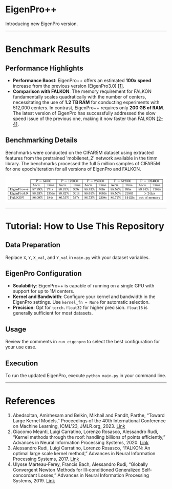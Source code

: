 # EigenPro++

Introducing new EigenPro version.

---

# Benchmark Results

## Performance Highlights
- **Performance Boost**: EigenPro++ offers an estimated **100x speed** increase from the previous version (EigenPro3.0) [[1]](#References).
- **Comparison with FALKON**: The memory requirement for FALKON fundamentally scales quadratically with the number of centers, necessitating the use of **1.2 TB RAM** for conducting experiments with 512,000 centers. In contrast, EigenPro++ requires only **200 GB of RAM**. The latest version of EigenPro has successfully addressed the slow speed issue of the previous one, making it now faster than FALKON [[2-4]](#References).

## Benchmarking Details
Benchmarks were conducted on the CIFAR5M dataset using extracted features from the pretrained 'mobilenet_2' network available in the timm library. The benchmarks processed the full 5 million samples of CIFAR5M for one epoch/iteration for all versions of EigenPro and FALKON.

![Performance Comparison Table](benchmark.png)

---

# Tutorial: How to Use This Repository

## Data Preparation
Replace `X`, `Y`, `X_val`, and `Y_val` in `main.py` with your dataset variables.

## EigenPro Configuration
- **Scalability**: EigenPro++ is capable of running on a single GPU with support for up to 1M centers.
- **Kernel and Bandwidth**: Configure your kernel and bandwidth in the EigenPro settings. Use `kernel_fn = None` for automatic selection.
- **Precision**: Opt for `torch.float32` for higher precision. `float16` is generally sufficient for most datasets.

## Usage
Review the comments in `run_eigenpro` to select the best configuration for your use case.

## Execution
To run the updated EigenPro, execute `python main.py` in your command line.

---

# References
1. Abedsoltan, Amirhesam and Belkin, Mikhail and Pandit, Parthe, “Toward Large Kernel Models,” Proceedings of the 40th International Conference on Machine Learning, ICML'23, JMLR.org, 2023. [Link](https://proceedings.mlr.press/v202/abedsoltan23a/abedsoltan23a.pdf)
2. Giacomo Meanti, Luigi Carratino, Lorenzo Rosasco, Alessandro Rudi, “Kernel methods through the roof: handling billions of points efficiently,” Advances in Neural Information Processing Systems, 2020. [Link](https://proceedings.neurips.cc/paper_files/paper/2020/file/a59afb1b7d82ec353921a55c579ee26d-Paper.pdf)
3. Alessandro Rudi, Luigi Carratino, Lorenzo Rosasco, “FALKON: An optimal large scale kernel method,” Advances in Neural Information Processing Systems, 2017. [Link](https://papers.nips.cc/paper_files/paper/2017/file/05546b0e38ab9175cd905eebcc6ebb76-Paper.pdf)
4. Ulysse Marteau-Ferey, Francis Bach, Alessandro Rudi, “Globally Convergent Newton Methods for Ill-conditioned Generalized Self-concordant Losses,” Advances in Neural Information Processing Systems, 2019. [Link](https://arxiv.org/pdf/1907.01771.pdf)










